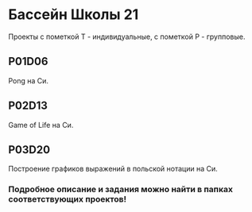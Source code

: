# Бассейн Школы 21
Проекты с пометкой T - индивидуальные, с пометкой P - групповые.
## P01D06
Pong на Си.
## P02D13
Game of Life на Си.
## P03D20
Построение графиков выражений в польской нотации на Си.
### Подробное описание и задания можно найти в папках соответствующих проектов!